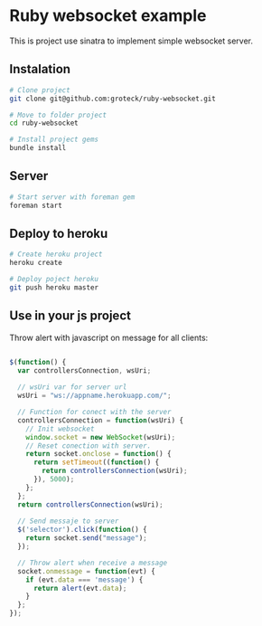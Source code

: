# Ruby websocket example
This is project use sinatra to implement simple websocket server.

## Instalation

``` bash
# Clone project
git clone git@github.com:groteck/ruby-websocket.git

# Move to folder project
cd ruby-websocket

# Install project gems
bundle install
```

## Server

``` bash
# Start server with foreman gem
foreman start
```

## Deploy to heroku

``` bash
# Create heroku project
heroku create

# Deploy poject heroku
git push heroku master
```

## Use in your js project
Throw alert with javascript on message for all clients:

``` javascript

$(function() {
  var controllersConnection, wsUri;
  
  // wsUri var for server url 
  wsUri = "ws://appname.herokuapp.com/";

  // Function for conect with the server
  controllersConnection = function(wsUri) {
    // Init websocket
    window.socket = new WebSocket(wsUri);
    // Reset conection with server.
    return socket.onclose = function() {
      return setTimeout((function() {
        return controllersConnection(wsUri);
      }), 5000);
    };
  };
  return controllersConnection(wsUri);
 
  // Send messaje to server 
  $('selector').click(function() {
    return socket.send("message");
  });

  // Throw alert when receive a message
  socket.onmessage = function(evt) {
    if (evt.data === 'message') {
      return alert(evt.data);
    }
  };
});

```
